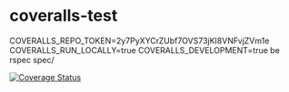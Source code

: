 coveralls-test
==============

COVERALLS_REPO_TOKEN=2y7PyXYCrZUbf7OVS73jKI8VNFvjZVm1e COVERALLS_RUN_LOCALLY=true COVERALLS_DEVELOPMENT=true be rspec spec/

[![Coverage Status](http://coveralls-enterprise.ngrok.io/repos/nickmerwin/coveralls-test/badge.svg?branch=master)](http://coveralls-enterprise.ngrok.io/r/nickmerwin/coveralls-test?branch=master)
